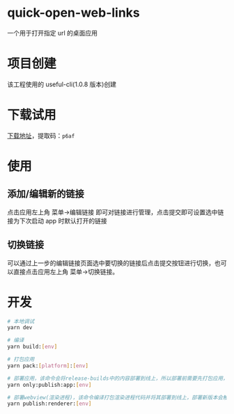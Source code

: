 # quick-open-web-links

一个用于打开指定 url 的桌面应用

# 项目创建

该工程使用的 useful-cli(1.0.8 版本)创建

# 下载试用

[下载地址](https://pan.baidu.com/s/12wbHFl6nkS8_xiAPQ5HH7Q)，提取码：`p6af`

# 使用

## 添加/编辑新的链接

点击应用左上角 菜单->编辑链接 即可对链接进行管理，点击提交即可设置选中链接为下次启动 app 时默认打开的链接

[](./readme-assets/menu.jpg)

## 切换链接

可以通过上一步的编辑链接页面选中要切换的链接后点击提交按钮进行切换，也可以直接点击应用左上角 菜单->切换链接。

[](./readme-assets/user-interface.jpg)

# 开发

```bash
# 本地调试
yarn dev

# 编译
yarn build:[env]

# 打包应用
yarn pack:[platform]:[env]

# 部署应用，该命令会将release-builds中的内容部署到线上，所以部署前需要先打包应用，部署新版本会触发应用更新
yarn only:publish:app:[env]

# 部署webview(渲染进程)，该命令编译打包渲染进程代码并将其部署到线上，部署新版本会触发热更新
yarn publish:renderer:[env]
```
